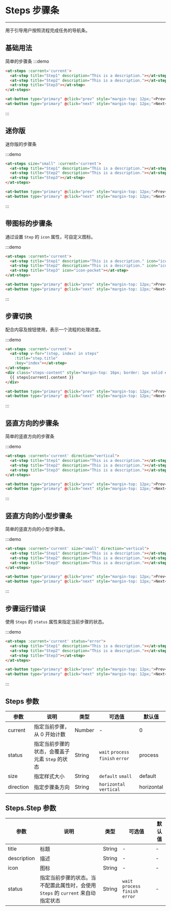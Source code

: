 
# Steps 步骤条

---

用于引导用户按照流程完成任务的导航条。

## 基础用法

简单的步骤条
:::demo
```html
<at-steps :current='current'>
  <at-step title="Step1" description="This is a description."></at-step>
  <at-step title="Step2" description="This is a description."></at-step>
  <at-step title="Step3"></at-step>
</at-steps>

<at-button type="primary" @click="prev" style="margin-top: 12px;">Prev</at-button>
<at-button type="primary" @click="next" style="margin-top: 12px;">Next</at-button>
```
:::

## 迷你版

迷你版的步骤条

:::demo
```html
<at-steps size="small" :current='current'>
  <at-step title="Step1" description="This is a description."></at-step>
  <at-step title="Step2" description="This is a description."></at-step>
  <at-step title="Step3"></at-step>
</at-steps>

<at-button type="primary" @click="prev" style="margin-top: 12px;">Prev</at-button>
<at-button type="primary" @click="next" style="margin-top: 12px;">Next</at-button>
```
:::

## 带图标的步骤条

通过设置 `Step` 的 `icon` 属性，可自定义图标。

:::demo
```html
<at-steps :current='current'>
  <at-step title="Step1" description="This is a description." icon="icon-user"></at-step>
  <at-step title="Step2" description="This is a description." icon="icon-airplay"></at-step>
  <at-step title="Step3" icon="icon-pocket"></at-step>
</at-steps>

<at-button type="primary" @click="prev" style="margin-top: 12px;">Prev</at-button>
<at-button type="primary" @click="next" style="margin-top: 12px;">Next</at-button>
```
:::

## 步骤切换

配合内容及按钮使用，表示一个流程的处理进度。

:::demo
```html
<at-steps :current='current'>
  <at-step v-for="(step, index) in steps"
    :title="step.title"
    :key="index"></at-step>
</at-steps>
<div class="steps-content" style="margin-top: 16px; border: 1px solid #e9e9e9; border-radius: 6px;background-color: #fafafa; min-height: 200px; text-align: center; padding-top:80px;">
  {{ steps[current].content }}
</div>

<at-button type="primary" @click="prev" style="margin-top: 12px;">Prev</at-button>
<at-button type="primary" @click="next" style="margin-top: 12px;">Next</at-button>
```
:::

## 竖直方向的步骤条

简单的竖直方向的步骤条

:::demo
```html
<at-steps :current='current' direction="vertical">
  <at-step title="Step1" description="This is a description."></at-step>
  <at-step title="Step2" description="This is a description."></at-step>
  <at-step title="Step3" description="This is a description."></at-step>
</at-steps>

<at-button type="primary" @click="prev" style="margin-top: 12px;">Prev</at-button>
<at-button type="primary" @click="next" style="margin-top: 12px;">Next</at-button>
```
:::

## 竖直方向的小型步骤条

简单的竖直方向的小型步骤条。

:::demo
```html
<at-steps :current='current' size="small" direction="vertical">
  <at-step title="Step1" description="This is a description."></at-step>
  <at-step title="Step2" description="This is a description."></at-step>
  <at-step title="Step3" description="This is a description."></at-step>
</at-steps>

<at-button type="primary" @click="prev" style="margin-top: 12px;">Prev</at-button>
<at-button type="primary" @click="next" style="margin-top: 12px;">Next</at-button>
```
:::

## 步骤运行错误

使用 `Steps` 的 `status`  属性来指定当前步骤的状态。

:::demo
```html
<at-steps :current='current' status="error">
  <at-step title="Step1" description="This is a description."></at-step>
  <at-step title="Step2" description="This is a description."></at-step>
  <at-step title="Step3"></at-step>
</at-steps>

<at-button type="primary" @click="prev" style="margin-top: 12px;">Prev</at-button>
<at-button type="primary" @click="next" style="margin-top: 12px;">Next</at-button>
```
:::

## Steps 参数
| 参数      | 说明          | 类型      | 可选值                           | 默认值  |
|---------- |-------------- |---------- |--------------------------------  |-------- |
| current | 指定当前步骤，从 0 开始计数 | Number | - | 0 |
| status | 指定当前步骤的状态，会覆盖子元素 `Step` 的状态 | String | `wait` `process` `finish` `error` | process |
| size | 指定样式大小 | String | `default` `small` | default |
| direction | 指定步骤条方向 | String | `horizontal` `vertical` | horizontal |


## Steps.Step 参数
| 参数      | 说明          | 类型      | 可选值                           | 默认值  |
|---------- |-------------- |---------- |--------------------------------  |-------- |
| title | 标题 | String | - | - |
| description | 描述 | String | - | - |
| icon | 图标 | String | - | - |
| status | 指定当前步骤的状态。当不配置此属性时，会使用 `Steps` 的 `current` 来自动指定状态 | String | `wait` `process` `finish` `error` | - |

<script>
  export default {
    data() {
      return {
        current: 0,
        steps: [{
          title: 'First',
          content: 'First-content'
        }, {
          title: 'Second',
          content: 'Second-content'
        }, {
          title: 'Last',
          content: 'Last-content'
        }]
      }
    },

    methods: {
      prev () {
        if (this.current-- <= 0)
          this.current = 0
      },
      next () {
        if (this.current++ >= 2)
          this.current = 2
      }
    }
  }
</script>
